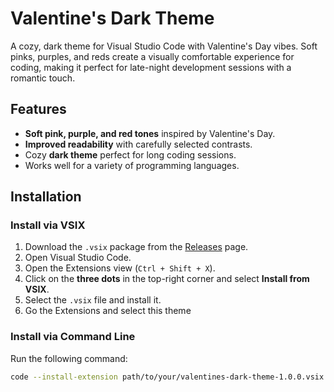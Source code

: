 # Valentine's Dark Theme

A cozy, dark theme for Visual Studio Code with Valentine's Day vibes. Soft pinks, purples, and reds create a visually comfortable experience for coding, making it perfect for late-night development sessions with a romantic touch.

## Features

- **Soft pink, purple, and red tones** inspired by Valentine's Day.
- **Improved readability** with carefully selected contrasts.
- Cozy **dark theme** perfect for long coding sessions.
- Works well for a variety of programming languages.

## Installation

### Install via VSIX

1. Download the `.vsix` package from the [Releases](https://github.com/Valentine-Rose/valentines-dark-theme/releases) page.
2. Open Visual Studio Code.
3. Open the Extensions view (`Ctrl + Shift + X`).
4. Click on the **three dots** in the top-right corner and select **Install from VSIX**.
5. Select the `.vsix` file and install it.
6. Go the Extensions and select this theme

### Install via Command Line

Run the following command:

```bash
code --install-extension path/to/your/valentines-dark-theme-1.0.0.vsix
